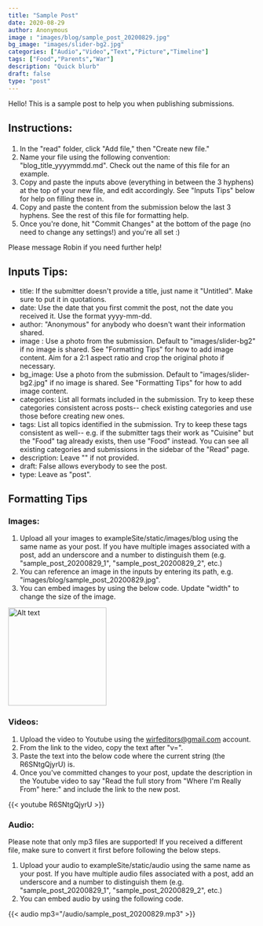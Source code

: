 ```yaml
---
title: "Sample Post"
date: 2020-08-29
author: Anonymous
image : "images/blog/sample_post_20200829.jpg"
bg_image: "images/slider-bg2.jpg"
categories: ["Audio","Video","Text","Picture","Timeline"] 
tags: ["Food","Parents","War"]
description: "Quick blurb"
draft: false
type: "post"
---
```


Hello! This is a sample post to help you when publishing submissions.  </p>

## Instructions: </p>

1. In the "read" folder, click "Add file," then "Create new file."
2. Name your file using the following convention: "blog_title_yyyymmdd.md". Check out the name of this file for an example. 
3. Copy and paste the inputs above (everything in between the 3 hyphens) at the top of your new file, and edit accordingly. See "Inputs Tips" below for help on filling these in.
4. Copy and paste the content from the submission below the last 3 hyphens. See the rest of this file for formatting help. 
5. Once you're done, hit "Commit Changes" at the bottom of the page (no need to change any settings!) and you're all set :) 

Please message Robin if you need further help! 

## Inputs Tips: <br>
* title: If the submitter doesn't provide a title, just name it "Untitled". Make sure to put it in quotations.
* date: Use the date that you first commit the post, not the date you received it. Use the format yyyy-mm-dd.
* author: "Anonymous" for anybody who doesn't want their information shared.
* image : Use a photo from the submission. Default to "images/slider-bg2" if no image is shared. See "Formatting Tips" for how to add image content. Aim for a 2:1 aspect ratio and crop the original photo if necessary. 
* bg_image: Use a photo from the submission. Default to "images/slider-bg2.jpg" if no image is shared. See "Formatting Tips" for how to add image content.
* categories: List all formats included in the submission. Try to keep these categories consistent across posts-- check existing categories and use those before creating new ones. 
* tags: List all topics identified in the submission. Try to keep these tags consistent as well-- e.g. if the submitter tags their work as "Cuisine" but the "Food" tag already exists, then use "Food" instead. You can see all existing categories and submissions in the sidebar of the "Read" page. 
* description: Leave "" if not provided.
* draft: False allows everybody to see the post.
* type: Leave as "post".



## Formatting Tips <br>

### Images: </p>

1. Upload all your images to exampleSite/static/images/blog using the same name as your post. If you have multiple images associated with a post, add an underscore and a number to distinguish them (e.g. "sample_post_20200829_1", "sample_post_20200829_2", etc.) 
2. You can reference an image in the inputs by entering its path, e.g. "images/blog/sample_post_20200829.jpg".
3. You can embed images by using the below code. Update "width" to change the size of the image. 

<img src="/images/blog/sample_post_20200829.jpg" alt="Alt text" width="200"/>

### Videos: </p>

1. Upload the video to Youtube using the wirfeditors@gmail.com account.
2. From the link to the video, copy the text after "v=".
3. Paste the text into the below code where the current string (the R6SNtgQjyrU) is. 
4. Once you've committed changes to your post, update the description in the Youtube video to say "Read the full story from "Where I'm Really From" here:" and include the link to the new post. 

{{< youtube R6SNtgQjyrU >}}

### Audio:

Please note that only mp3 files are supported! If you received a different file, make sure to convert it first before following the below steps. </p>

1. Upload your audio to exampleSite/static/audio using the same name as your post. If you have multiple audio files associated with a post, add an underscore and a number to distinguish them (e.g. "sample_post_20200829_1", "sample_post_20200829_2", etc.)
2. You can embed audio by using the following code.

{{< audio mp3="/audio/sample_post_20200829.mp3" >}}
